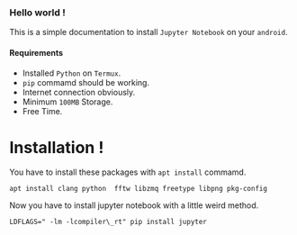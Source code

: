 ### Hello world !
This is a simple documentation to install `Jupyter Notebook` on your `android`.

#### Requirements
* Installed `Python` on `Termux`.
* `pip` commamd should be working.
* Internet connection obviously.
* Minimum `100MB` Storage.
* Free Time.

# Installation !
You have to install these packages with `apt install` commamd.
```shell
apt install clang python  fftw libzmq freetype libpng pkg-config
```
Now you have to install jupyter notebook with a little weird method.
```shell
LDFLAGS=" -lm -lcompiler\_rt" pip install jupyter
```
